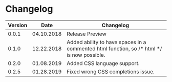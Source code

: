 # Changelog

| Version | Date | Changelog |
| ------- | -------- | ------ |
| 0.0.1 | 04.10.2018 | Release Preview |
| 0.1.0 | 12.22.2018 | Added ability to have spaces in a commented html function, so /* html */ is now possible. |
| 0.2.0 | 01.08.2019 | Added CSS language support. |
| 0.2.5 | 01.28.2019 | Fixed wrong CSS completions issue. |

